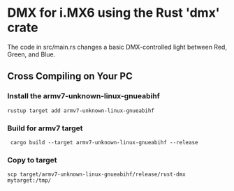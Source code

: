 # DMX for i.MX6 using the Rust 'dmx' crate

The code in src/main.rs changes a basic DMX-controlled light
between Red, Green, and Blue.

## Cross Compiling on Your PC

### Install the armv7-unknown-linux-gnueabihf

```
rustup target add armv7-unknown-linux-gnueabihf
```

### Build for armv7 target

```
 cargo build --target armv7-unknown-linux-gnueabihf --release
```

### Copy to target

```
scp target/armv7-unknown-linux-gnueabihf/release/rust-dmx mytarget:/tmp/
```
